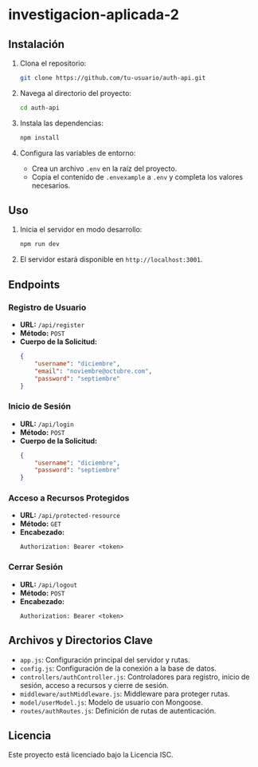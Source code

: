 # investigacion-aplicada-2


## Instalación

1. Clona el repositorio:
    ```sh
    git clone https://github.com/tu-usuario/auth-api.git
    ```

2. Navega al directorio del proyecto:
    ```sh
    cd auth-api
    ```

3. Instala las dependencias:
    ```sh
    npm install
    ```

4. Configura las variables de entorno:
    - Crea un archivo `.env` en la raíz del proyecto.
    - Copia el contenido de `.envexample` a `.env` y completa los valores necesarios.

## Uso

1. Inicia el servidor en modo desarrollo:
    ```sh
    npm run dev
    ```

2. El servidor estará disponible en `http://localhost:3001`.

## Endpoints

### Registro de Usuario

- **URL:** `/api/register`
- **Método:** `POST`
- **Cuerpo de la Solicitud:**
    ```json
    {
        "username": "diciembre",
        "email": "noviembre@octubre.com",
        "password": "septiembre"
    }
    ```

### Inicio de Sesión

- **URL:** `/api/login`
- **Método:** `POST`
- **Cuerpo de la Solicitud:**
    ```json
    {
        "username": "diciembre",
        "password": "septiembre"
    }
    ```

### Acceso a Recursos Protegidos

- **URL:** `/api/protected-resource`
- **Método:** `GET`
- **Encabezado:**
    ```http
    Authorization: Bearer <token>
    ```

### Cerrar Sesión

- **URL:** `/api/logout`
- **Método:** `POST`
- **Encabezado:**
    ```http
    Authorization: Bearer <token>
    ```

## Archivos y Directorios Clave

- `app.js`: Configuración principal del servidor y rutas.
- `config.js`: Configuración de la conexión a la base de datos.
- `controllers/authController.js`: Controladores para registro, inicio de sesión, acceso a recursos y cierre de sesión.
- `middleware/authMiddleware.js`: Middleware para proteger rutas.
- `model/userModel.js`: Modelo de usuario con Mongoose.
- `routes/authRoutes.js`: Definición de rutas de autenticación.

## Licencia

Este proyecto está licenciado bajo la Licencia ISC.
